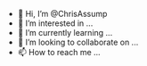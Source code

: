 - 👋 Hi, I’m @ChrisAssump
- 👀 I’m interested in ...
- 🌱 I’m currently learning ...
- 💞️ I’m looking to collaborate on ...
- 📫 How to reach me ...

<!---
ChrisAssump/ChrisAssump is a ✨ special ✨ repository because its `README.md` (this file) appears on your GitHub profile.
You can click the Preview link to take a look at your changes.
--->
